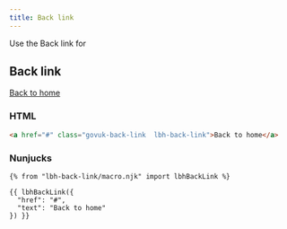```yaml
---
title: Back link
---
```


Use the Back link for

## Back link

<a href="#" class="govuk-back-link  lbh-back-link">Back to home</a>

### HTML

```html
<a href="#" class="govuk-back-link  lbh-back-link">Back to home</a>
```

### Nunjucks

```
{% from "lbh-back-link/macro.njk" import lbhBackLink %}

{{ lbhBackLink({
  "href": "#",
  "text": "Back to home"
}) }}
```

